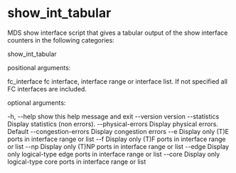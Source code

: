# show_int_tabular

MDS show interface script that gives a tabular output of the show interface counters in the following categories:

show_int_tabular

positional arguments:

  fc_interface         fc interface, interface range or interface list. If not specified all FC interfaces are included.
  
optional arguments:

  -h, --help           show this help message and exit
  --version            version
  --statistics         Display statistics (non errors).
  --physical-errors    Display physical errors. Default
  --congestion-errors  Display congestion errors
  --e                  Display only (T)E ports in interface range or list
  --f                  Display only (T)F ports in interface range or list
  --np                 Display only (T)NP ports in interface range or list
  --edge               Display only logical-type edge ports in interface range or list
  --core               Display only logical-type core ports in interface range or list

